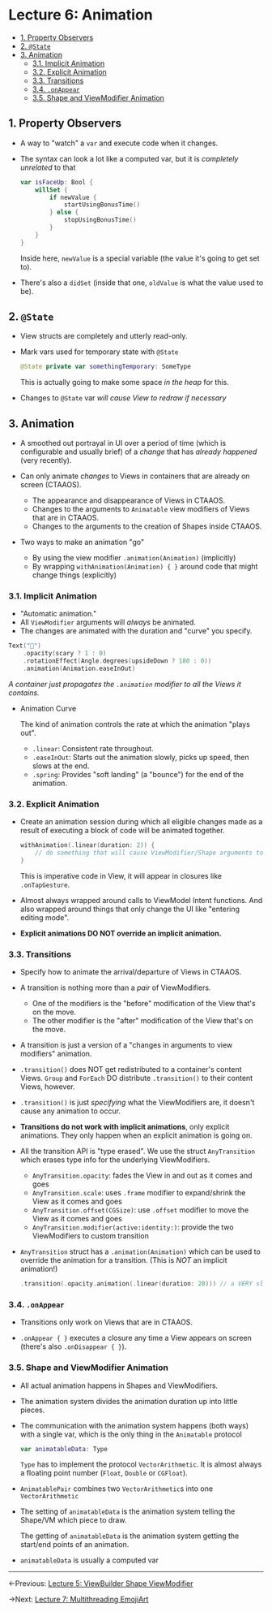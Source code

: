 # Lecture 6: Animation

- [1. Property Observers](#1-property-observers)
- [2. `@State`](#2-state)
- [3. Animation](#3-animation)
  - [3.1. Implicit Animation](#31-implicit-animation)
  - [3.2. Explicit Animation](#32-explicit-animation)
  - [3.3. Transitions](#33-transitions)
  - [3.4. `.onAppear`](#34-onappear)
  - [3.5. Shape and ViewModifier Animation](#35-shape-and-viewmodifier-animation)

## 1. Property Observers

- A way to "watch" a `var` and execute code when it changes.

- The syntax can look a lot like a computed var, but it is _completely unrelated_ to that

  ```swift
  var isFaceUp: Bool {
      willSet {
          if newValue {
              startUsingBonusTime()
          } else {
              stopUsingBonusTime()
          }
      }
  }
  ```

  Inside here, `newValue` is a special variable (the value it's going to get set to).

- There's also a `didSet` (inside that one, `oldValue` is what the value used to be).

## 2. `@State`

- View structs are completely and utterly read-only.

- Mark vars used for temporary state with `@State`

  ```swift
  @State private var somethingTemporary: SomeType
  ```

  This is actually going to make some space _in the heap_ for this.

- Changes to `@State` var _will cause View to redraw if necessary_

## 3. Animation

- A smoothed out portrayal in UI over a period of time (which is configurable and usually brief) of a _change_ that has _already happened_ (very recently).

- Can only animate _changes_ to Views in containers that are already on screen (CTAAOS).

  - The appearance and disappearance of Views in CTAAOS.
  - Changes to the arguments to `Animatable` view modifiers of Views that are in CTAAOS.
  - Changes to the arguments to the creation of Shapes inside CTAAOS.

- Two ways to make an animation "go"

  - By using the view modifier `.animation(Animation)` (implicitly)
  - By wrapping `withAnimation(Animation) { }` around code that might change things (explicitly)

### 3.1. Implicit Animation

- "Automatic animation."
- All `ViewModifier` arguments will _always_ be animated.
- The changes are animated with the duration and "curve" you specify.

```swift
Text("👻")
    .opacity(scary ? 1 : 0)
    .rotationEffect(Angle.degrees(upsideDown ? 180 : 0))
    .animation(Animation.easeInOut)
```

_A container just propagates the `.animation` modifier to all the Views it contains._

- Animation Curve

  The kind of animation controls the rate at which the animation "plays out".

  - `.linear`: Consistent rate throughout.
  - `.easeInOut`: Starts out the animation slowly, picks up speed, then slows at the end.
  - `.spring`: Provides "soft landing" (a "bounce") for the end of the animation.

### 3.2. Explicit Animation

- Create an animation session during which all eligible changes made as a result of executing a block of code will be animated together.

  ```swift
  withAnimation(.linear(duration: 2)) {
      // do something that will cause ViewModifier/Shape arguments to change somewhere
  }
  ```

  This is imperative code in View, it will appear in closures like `.onTapGesture`.

- Almost always wrapped around calls to ViewModel Intent functions. And also wrapped around things that only change the UI like "entering editing mode".

- **Explicit animations DO NOT override an implicit animation.**

### 3.3. Transitions

- Specify how to animate the arrival/departure of Views in CTAAOS.

- A transition is nothing more than a _pair_ of ViewModifiers.

  - One of the modifiers is the "before" modification of the View that's on the move.
  - The other modifier is the "after" modification of the View that's on the move.

- A transition is just a version of a "changes in arguments to view modifiers" animation.

- `.transition()` does NOT get redistributed to a container's content Views. `Group` and `ForEach` DO distribute `.transition()` to their content Views, however.

- `.transition()` is just _specifying_ what the ViewModifiers are, it doesn't cause any animation to occur.

- **Transitions do not work with implicit animations**, only explicit animations. They only happen when an explicit animation is going on.

- All the transition API is "type erased". We use the struct `AnyTransition` which erases type info for the underlying ViewModifiers.

  - `AnyTransition.opacity`: fades the View in and out as it comes and goes
  - `AnyTransition.scale`: uses `.frame` modifier to expand/shrink the View as it comes and goes
  - `AnyTransition.offset(CGSize)`: use `.offset` modifier to move the View as it comes and goes
  - `AnyTransition.modifier(active:identity:)`: provide the two ViewModifiers to custom transition

- `AnyTransition` struct has a `.animation(Animation)` which can be used to override the animation for a transition. (This is _NOT_ an implicit animation!)

  ```swift
  .transition(.opacity.animation(.linear(duration: 20))) // a VERY slow fade
  ```

### 3.4. `.onAppear`

- Transitions only work on Views that are in CTAAOS.

- `.onAppear { }` executes a closure any time a View appears on screen (there's also `.onDisappear { }`).

### 3.5. Shape and ViewModifier Animation

- All actual animation happens in Shapes and ViewModifiers.

- The animation system divides the animation duration up into little pieces.

- The communication with the animation system happens (both ways) with a single var, which is the only thing in the `Animatable` protocol

  ```swift
  var animatableData: Type
  ```

  `Type` has to implement the protocol `VectorArithmetic`. It is almost always a floating point number (`Float`, `Double` or `CGFloat`).

- `AnimatablePair` combines two `VectorArithmetic`s into one `VectorArithmetic`

- The setting of `animatableData` is the animation system telling the Shape/VM which piece to draw.

  The getting of `animatableData` is the animation system getting the start/end points of an animation.

- `animatableData` is usually a computed var

---

←Previous: [Lecture 5: ViewBuilder Shape ViewModifier](Lecture%205.md)

→Next: [Lecture 7: Multithreading EmojiArt](Lecture%207.md)
